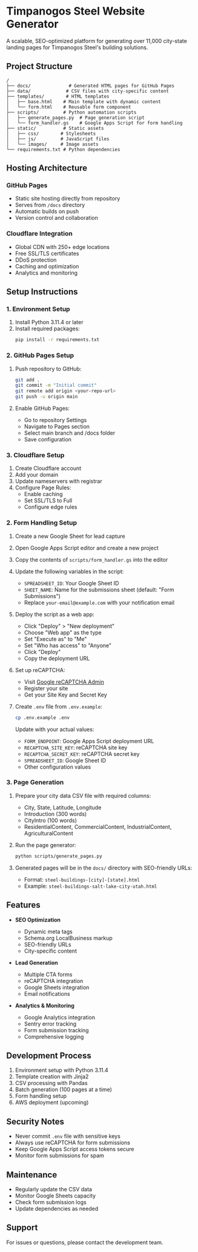 # Timpanogos Steel Website Generator

A scalable, SEO-optimized platform for generating over 11,000 city-state landing pages for Timpanogos Steel's building solutions.

## Project Structure

```
/
├── docs/              # Generated HTML pages for GitHub Pages
├── data/             # CSV files with city-specific content
├── templates/        # HTML templates
│   ├── base.html    # Main template with dynamic content
│   └── form.html    # Reusable form component
├── scripts/         # Python automation scripts
│   ├── generate_pages.py  # Page generation script
│   └── form_handler.gs    # Google Apps Script for form handling
├── static/          # Static assets
│   ├── css/        # Stylesheets
│   ├── js/         # JavaScript files
│   └── images/     # Image assets
└── requirements.txt # Python dependencies
```

## Hosting Architecture

### GitHub Pages
- Static site hosting directly from repository
- Serves from `/docs` directory
- Automatic builds on push
- Version control and collaboration

### Cloudflare Integration
- Global CDN with 250+ edge locations
- Free SSL/TLS certificates
- DDoS protection
- Caching and optimization
- Analytics and monitoring

## Setup Instructions

### 1. Environment Setup

1. Install Python 3.11.4 or later
2. Install required packages:
   ```bash
   pip install -r requirements.txt
   ```

### 2. GitHub Pages Setup

1. Push repository to GitHub:
   ```bash
   git add .
   git commit -m "Initial commit"
   git remote add origin <your-repo-url>
   git push -u origin main
   ```

2. Enable GitHub Pages:
   - Go to repository Settings
   - Navigate to Pages section
   - Select main branch and /docs folder
   - Save configuration

### 3. Cloudflare Setup

1. Create Cloudflare account
2. Add your domain
3. Update nameservers with registrar
4. Configure Page Rules:
   - Enable caching
   - Set SSL/TLS to Full
   - Configure edge rules

### 2. Form Handling Setup

1. Create a new Google Sheet for lead capture
2. Open Google Apps Script editor and create a new project
3. Copy the contents of `scripts/form_handler.gs` into the editor
4. Update the following variables in the script:
   - `SPREADSHEET_ID`: Your Google Sheet ID
   - `SHEET_NAME`: Name for the submissions sheet (default: "Form Submissions")
   - Replace `your-email@example.com` with your notification email

5. Deploy the script as a web app:
   - Click "Deploy" > "New deployment"
   - Choose "Web app" as the type
   - Set "Execute as" to "Me"
   - Set "Who has access" to "Anyone"
   - Click "Deploy"
   - Copy the deployment URL

6. Set up reCAPTCHA:
   - Visit [Google reCAPTCHA Admin](https://www.google.com/recaptcha/admin)
   - Register your site
   - Get your Site Key and Secret Key

7. Create `.env` file from `.env.example`:
   ```bash
   cp .env.example .env
   ```
   Update with your actual values:
   - `FORM_ENDPOINT`: Google Apps Script deployment URL
   - `RECAPTCHA_SITE_KEY`: reCAPTCHA site key
   - `RECAPTCHA_SECRET_KEY`: reCAPTCHA secret key
   - `SPREADSHEET_ID`: Google Sheet ID
   - Other configuration values

### 3. Page Generation

1. Prepare your city data CSV file with required columns:
   - City, State, Latitude, Longitude
   - Introduction (300 words)
   - CityIntro (100 words)
   - ResidentialContent, CommercialContent, IndustrialContent, AgriculturalContent

2. Run the page generator:
   ```bash
   python scripts/generate_pages.py
   ```

3. Generated pages will be in the `docs/` directory with SEO-friendly URLs:
   - Format: `steel-buildings-[city]-[state].html`
   - Example: `steel-buildings-salt-lake-city-utah.html`

## Features

- **SEO Optimization**
  - Dynamic meta tags
  - Schema.org LocalBusiness markup
  - SEO-friendly URLs
  - City-specific content

- **Lead Generation**
  - Multiple CTA forms
  - reCAPTCHA integration
  - Google Sheets integration
  - Email notifications

- **Analytics & Monitoring**
  - Google Analytics integration
  - Sentry error tracking
  - Form submission tracking
  - Comprehensive logging

## Development Process

1. Environment setup with Python 3.11.4
2. Template creation with Jinja2
3. CSV processing with Pandas
4. Batch generation (100 pages at a time)
5. Form handling setup
6. AWS deployment (upcoming)

## Security Notes

- Never commit `.env` file with sensitive keys
- Always use reCAPTCHA for form submissions
- Keep Google Apps Script access tokens secure
- Monitor form submissions for spam

## Maintenance

- Regularly update the CSV data
- Monitor Google Sheets capacity
- Check form submission logs
- Update dependencies as needed

## Support

For issues or questions, please contact the development team.
